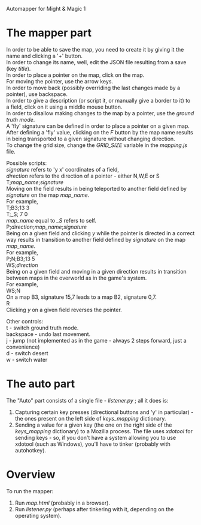 Automapper for Might & Magic 1

# The mapper part
In order to be able to save the map, you need to create it by giving it the name and clicking a '+' button.  
In order to change its name, well, edit the JSON file resulting from a save (key *title*).  
In order to place a pointer on the map, click on the map.  
For moving the pointer, use the arrow keys.  
In order to move back (possibly overriding the last changes made by a pointer), use backspace.  
In order to give a description (or script it, or manually give a border to it) to a field, click on it using a middle mouse button.  
In order to disallow making changes to the map by a pointer, use the *ground truth mode*.  
A 'fly' signature can be defined in order to place a pointer on a given map. After defining a 'fly' value, clicking on the *F* button by the map name results in being transported to a given signature without changing direction.  
To change the grid size, change the *GRID_SIZE* variable in the *mapping.js* file.  

Possible scripts:  
  *signature* refers to 'y x' coordinates of a field,  
  *direction* refers to the direction of a pointer - either N,W,E or S  
 T;*map_name*;*signature*  
  Moving on the field results in being teleported to another field defined by *signature* on the map *map_name*.  
  For example,  
   T;B3;13 3  
   T;\_S; 7 0  
  *map_name* equal to *_S* refers to self.  
 P;*direction*;*map_name*;*signature*  
  Being on a given field and clicking *y* while the pointer is directed in a correct way results in transition to another field defined by *signature* on the map *map_name*.  
  For example,  
   P;N;B3;13 5  
 WS;*direction*  
  Being on a given field and moving in a given direction results in transition between maps in the overworld as in the game's system.  
  For example,  
   WS;N  
  On a map B3, signature 15,7 leads to a map B2, signature 0,7.  
 R  
  Clicking *y* on a given field reverses the pointer.  

Other controls:  
 t - switch ground truth mode.  
 backspace - undo last movement.  
 j - jump (not implemented as in the game - always 2 steps forward, just a convenience)  
 d - switch desert  
 w - switch water  


# The auto part
The "Auto" part consists of a single file - *listener.py* ; all it does is:
1. Capturing certain key presses (directional buttons and 'y' in particular) - the ones present on the left side of *keys_mapping* dictionary.
2. Sending a value for a given key (the one on the right side of the *keys_mapping* dictionary) to a Mozilla process.
The file uses *xdotool* for sending keys - so, if you don't have a system allowing you to use xdotool (such as Windows), you'll have to tinker (probably with autohotkey).

# Overview
To run the mapper:
1. Run *map.html* (probably in a browser).
2. Run *listener.py* (perhaps after tinkering with it, depending on the operating system).
